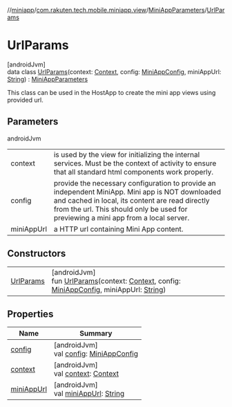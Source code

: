 //[miniapp](../../../../index.md)/[com.rakuten.tech.mobile.miniapp.view](../../index.md)/[MiniAppParameters](../index.md)/[UrlParams](index.md)

# UrlParams

[androidJvm]\
data class [UrlParams](index.md)(context: [Context](https://developer.android.com/reference/kotlin/android/content/Context.html), config: [MiniAppConfig](../../-mini-app-config/index.md), miniAppUrl: [String](https://kotlinlang.org/api/latest/jvm/stdlib/kotlin/-string/index.html)) : [MiniAppParameters](../index.md)

This class can be used in the HostApp to create the mini app views using provided url.

## Parameters

androidJvm

| | |
|---|---|
| context | is used by the view for initializing the internal services. Must be the context of activity to ensure that all standard html components work properly. |
| config | provide the necessary configuration to provide an independent MiniApp. Mini app is NOT downloaded and cached in local, its content are read directly from the url. This should only be used for previewing a mini app from a local server. |
| miniAppUrl | a HTTP url containing Mini App content. |

## Constructors

| | |
|---|---|
| [UrlParams](-url-params.md) | [androidJvm]<br>fun [UrlParams](-url-params.md)(context: [Context](https://developer.android.com/reference/kotlin/android/content/Context.html), config: [MiniAppConfig](../../-mini-app-config/index.md), miniAppUrl: [String](https://kotlinlang.org/api/latest/jvm/stdlib/kotlin/-string/index.html)) |

## Properties

| Name | Summary |
|---|---|
| [config](config.md) | [androidJvm]<br>val [config](config.md): [MiniAppConfig](../../-mini-app-config/index.md) |
| [context](context.md) | [androidJvm]<br>val [context](context.md): [Context](https://developer.android.com/reference/kotlin/android/content/Context.html) |
| [miniAppUrl](mini-app-url.md) | [androidJvm]<br>val [miniAppUrl](mini-app-url.md): [String](https://kotlinlang.org/api/latest/jvm/stdlib/kotlin/-string/index.html) |
